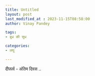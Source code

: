 ```yaml
---
title: Untitled
layout: post
last_modified_at : 2023-11-15T08:58:00
author: Vinay Pandey

tags:
- बुध की सुध

categories:
- लघु

---
```


दीपपर्व - अंतिम दिवस ..
